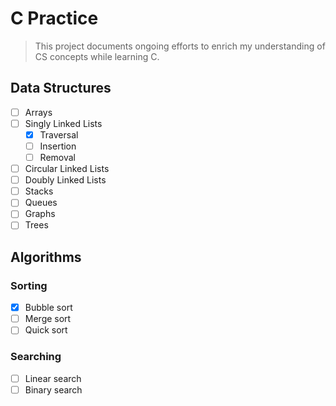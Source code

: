# C Practice

> This project documents ongoing efforts to enrich my understanding of CS concepts while learning C.

## Data Structures

- [ ] Arrays
- [ ] Singly Linked Lists
  - [x] Traversal
  - [ ] Insertion
  - [ ] Removal
- [ ] Circular Linked Lists
- [ ] Doubly Linked Lists
- [ ] Stacks
- [ ] Queues
- [ ] Graphs
- [ ] Trees

## Algorithms

### Sorting

- [x] Bubble sort
- [ ] Merge sort
- [ ] Quick sort

### Searching

- [ ] Linear search
- [ ] Binary search
